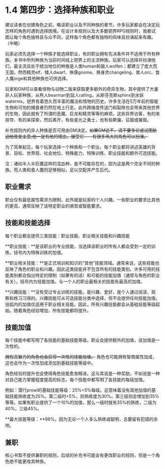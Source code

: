 # 1.4 第四步：选择种族和职业

建议读者在创建角色之前，略读职业以及不同种族的章节。许多玩家都会在决定玩怎样的角色时遇到选择困境。在设计本规则以及大多数钯界RPG规则时，我都试图让每个角色独特且与众不同，这样每个角色都有独特的风味且扮演起来有趣。（中略）

玩家必须先选择一个种族才能选择职业，有的职业拥有先决条件并不适用于所有种族。本书中所列种族为当前时间线上钯界上的主流种族。玩家可以选择并扮演他们，最主流且处于统治地位的种族是人类human和狼人wolfen；都建立了庞大而王国。然而精灵elf、矮人dwarf、侏儒gnome、换身灵changeling、兽人orc、食人魔orge和其他种族也可供选择。

玩家和GM可以查看怪物与动物二版来获取更多额外的奇异生物，其中提供了大量非人玩家种族，从熊人bearman到鼠人ratling，从斯芬克斯sphinx到水妖waternix。钯界有着悠久而丰富的魔法和怪物的历史。许多生活在5万年前的智能生物和可怕的捕食者仍然在地上行走。此外跨维度传送门和裂隙也会带来其他世界的生物，因此就有了所谓的恶魔、巨龙和精灵等等的麻烦。这些异界访客，有的来掠夺、有的来探索，然后离开，有些是光之勇士，也有些欺骗，征服或摧毁。

补充规则内的非人种族是否可用由GM决定。~~如果GM说不，请不要争论或试图胁迫他改变主意;他一定有他的理由，接受它——有很多伟大的角色可以扮演。~~

为了简单起见，每个玩家选择一个种族和一个职业。每个职业都将讲述英雄的背景、目标、世界观、社会地位、特殊能力、特殊训练、职业技能和额外可选技能。

注：诸如半人半巨魔这样的混血种，是不可能存在的，因为这是两个完全不同的种族。而人类和食人魔则足够相似，足以交配并产生后代。

## 职业需求

职业仅有最低属性需求为限制，此外就是玩家的个人兴趣。一些职业的要求比其他的更高，通常反映了该特定职业的艰苦或智能要求。

## 技能和技能选择

每个职业都会提供三类技能：职业技能、职业相关技能和兴趣技能

**职业技能：**是该职业的专业技能，当选择该职业时所有人都会受到一定的训练。括号内为特殊训练的加值。

**职业相关技能：**是正式培训和知识的“其他”技能领域。通常来说，这些技能也反映了角色的职业和兴趣。因此这类技能并不包含所有的技能类别。许多可用的技能类别都会指出特定的限制（如果有的话）和可能的技能加值（通常与角色的职业有关）。括号内为技能加值。与一个人的职业最相关的技能有最高的加值。

**兴趣技能：**没有受过专业训练的技能。是兴趣、爱好，是个人通过阅读、观察和练习习得的。兴趣技能可从可选技能分类中选择，但不会提供任何技能加值。括弧内的加值仅适用于职业相关技能。因此，所有兴趣技能都会从基础技能等级起始。随着角色经验增加，所有技能都将提升。

## 技能加值

每个技能中都写明了各技能的基础技能等级。职业会提供额外的加值，该加值是一次性的。

~~拥有高智力的角色也会获得一次性的技能加值。~~
角色也可能拥有智商属性加成，这也会作为一次性加成添加到基础技能等级中。

角色经验的提升也会使得角色技能愈发精进。这与其说是一种奖励，不如说是一种对自己能力掌握程度提高的标志。每个技能中都写明了各技能的每级加值。

例如：潜行prowl的基础技能等级：25%+5%每级。这意味着没有其他加值的基础技能熟练度为25%。第二级时+5%，则熟练度为30%。第三级则会增加到35%等等。如果有职业提供了一个10%的加值，那么一级时就有35%的熟练，二级为40%，三级45%。

**最大技能等级：**98%。因为无论一个人多么熟练或聪明，总要留有犯错的余地。

## 兼职

核心书暂不提供兼职的规则，后续的补充书可能会有更改职业的规则，但是一个角色绝不能更改其种族。
